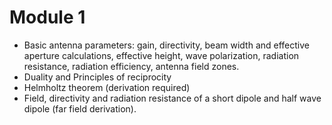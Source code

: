 # Module 1

- Basic antenna parameters: gain, directivity, beam width and effective aperture calculations, effective height, wave polarization, radiation resistance, radiation efficiency, antenna field zones.
- Duality and Principles of reciprocity
- Helmholtz theorem (derivation required)
- Field, directivity and radiation resistance of a short dipole and half wave dipole (far field derivation).
